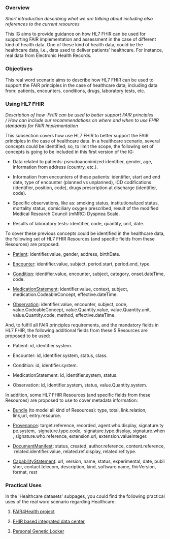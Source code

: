 ### Overview

*Short introduction describing what we are talking about including also
references to the current resources*

This IG aims to provide guidance on how HL7 FHIR can be used for
supporting FAIR implementation and assessment in the case of different
kind of health data. One of these kind of health data, could be the
healthcare data, i.e., data used to deliver patients' healthcare. For
instance, real data from Electronic Health Records. 

### Objectives

This real word scenario aims to describe how HL7 FHIR can be used to
support the FAIR principles in the case of healthcare data, including
data from: patients, encounters, conditions, drugs, laboratory tests,
etc.

### Using HL7 FHIR

*Description of how  FHIR can be used to better support FAIR principles
/ How can include our recommendations on where and when to use FHIR
standards for FAIR Implementation*

This subsection covers how use HL7 FHIR to better support the FAIR
principles in the case of healthcare data. In a healthcare scenario,
several concepts could be identified; so, to limit the scope, the
following set of concepts is going to be included in this first version
of the IG:

  - Data related to patients: pseudoanonimized identifier, gender, age,
    information from address (country, etc.).

  - Information from encounters of these patients: identifier, start and
    end date, type of encounter (planned vs unplanned), ICD
    codifications (identifier, position, code), drugs prescription at
    discharge (identifier, code).

  - Specific observations, like as: smoking status, institutionalized
    status, mortality status, domiciliary oxygen prescribed, result of
    the modified Medical Research Council (mMRC) Dyspnea Scale.

  - Results of laboratory tests: identifier, code, quantity, unit, date.

To cover these previous concepts could be identified in the healthcare
data, the following set of HL7 FHIR Resources (and specific fields from
these Resources) are proposed:

  - [Patient](https://www.hl7.org/fhir/patient.html): identifier.value,
    gender, address, birthDate.

  - [Encounter](https://www.hl7.org/fhir/encounter.html):
    identifier.value, subject, period.start, period.end, type.

  - [Condition](https://www.hl7.org/fhir/condition.html):
    identifier.value, encounter, subject, category, onset.dateTime,
    code.

  - [MedicationStatement](https://www.hl7.org/fhir/medicationstatement.html):
    identifier.value, context, subject, medication.CodeableConcept,
    effective.dateTime.

  - [Observation](https://www.hl7.org/fhir/observation.html):
    identifier.value, encounter, subject, code, value.CodeableConcept,
    value.Quantity.value, value.Quantity.unit, value.Quantity.code,
    method, effective.dateTime.

And, to fulfill all FAIR principles requirements, and the mandatory
fields in HL7 FHIR, the following additional fields from these 5
Resources are proposed to be used:

  - Patient: id, identifier.system.

  - Encounter: id, identifier.system, status, class.

  - Condition: id, identifier.system.

  - MedicationStatement: id, identifier.system, status.

  - Observation: id, identifier.system, status, value.Quantity.system.

In addition, some HL7 FHIR Resources (and specific fields from these
Resources) are proposed to use to cover metadata information:

  - [Bundle](https://www.hl7.org/fhir/bundle.html) (to model all kind of
    Resources): type, total, link.relation, link,url, entry.resource.

  - [Provenance](https://www.hl7.org/fhir/provenance.html): target.reference, recorded, agent.who.display, signature.type.system,  signature.type.code,  signature.type.display, signature.when, signature.who.reference,
    extension.url, extension.valueInteger.

  - [DocumentManifest](https://www.hl7.org/fhir/documentmanifest.html): status, created, author.reference, content.reference, related.identifier.value, related.ref.display, related.ref.type.

  - [CapabilityStatement](https://www.hl7.org/fhir/capabilitystatement.html): url, version, name, status, experimental, date, publisher, contact.telecom, description, kind, software.name, fhirVersion,
    format, rest

### Practical Uses

In the 'Healthcare datasets' subpages, you could find the following
practical uses of the real word scenario regarding Healthcare:

1.  [FAIR4Health project](FAIR4Health.html)

2.  [FHIR based integrated data
    center](https://confluence.hl7.org/display/SOA/FHIR+based+integrated+data+center+Germany?src=contextnavpagetreemode)

3.  [Personal Genetic
    Locker](https://confluence.hl7.org/display/SOA/Personal+Genetic+Locker)
